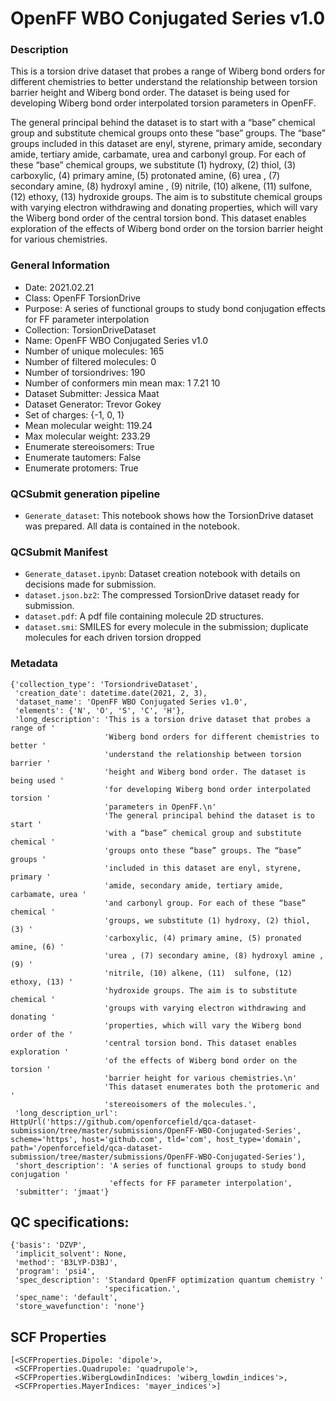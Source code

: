 # OpenFF WBO Conjugated Series v1.0

### Description

This is a torsion drive dataset that probes a range of Wiberg bond orders for different chemistries to better understand the relationship between torsion barrier height and Wiberg bond order. The dataset is being used for developing Wiberg bond order interpolated torsion parameters in OpenFF.

The general principal behind the dataset is to start with a “base” chemical group and substitute chemical groups onto these “base” groups. The “base” groups included in this dataset are enyl, styrene, primary amide, secondary amide, tertiary amide, carbamate, urea and carbonyl group. For each of these “base” chemical groups, we substitute (1) hydroxy, (2) thiol, (3) carboxylic, (4) primary amine, (5) protonated amine, (6) urea , (7) secondary amine, (8) hydroxyl amine , (9) nitrile, (10) alkene, (11)  sulfone, (12) ethoxy, (13) hydroxide groups. The aim is to substitute chemical groups with varying electron withdrawing and donating properties, which will vary the Wiberg bond order of the central torsion bond. This dataset enables exploration of the effects of Wiberg bond order on the torsion barrier height for various chemistries.

### General Information

 - Date: 2021.02.21
 - Class: OpenFF TorsionDrive
 - Purpose: A series of functional groups to study bond conjugation effects for FF parameter interpolation
 - Collection: TorsionDriveDataset
 - Name: OpenFF WBO Conjugated Series v1.0
 - Number of unique molecules: 165
 - Number of filtered molecules: 0
 - Number of torsiondrives: 190
 - Number of conformers min mean max: 1   7.21 10
 - Dataset Submitter: Jessica Maat
 - Dataset Generator: Trevor Gokey
 - Set of charges: {-1, 0, 1}
 - Mean molecular weight: 119.24
 - Max molecular weight: 233.29
 - Enumerate stereoisomers: True
 - Enumerate tautomers: False
 - Enumerate protomers: True


### QCSubmit generation pipeline

 - `Generate_dataset`: This notebook shows how the TorsionDrive dataset was prepared. All data is contained in the notebook.

### QCSubmit Manifest

- `Generate_dataset.ipynb`: Dataset creation notebook with details on decisions made for submission.
- `dataset.json.bz2`: The compressed TorsionDrive dataset ready for submission.
- `dataset.pdf`: A pdf file containing molecule 2D structures.
- `dataset.smi`: SMILES for every molecule in the submission; duplicate molecules for each driven torsion dropped

### Metadata

```
{'collection_type': 'TorsiondriveDataset',
 'creation_date': datetime.date(2021, 2, 3),
 'dataset_name': 'OpenFF WBO Conjugated Series v1.0',
 'elements': {'N', 'O', 'S', 'C', 'H'},
 'long_description': 'This is a torsion drive dataset that probes a range of '
                     'Wiberg bond orders for different chemistries to better '
                     'understand the relationship between torsion barrier '
                     'height and Wiberg bond order. The dataset is being used '
                     'for developing Wiberg bond order interpolated torsion '
                     'parameters in OpenFF.\n'
                     'The general principal behind the dataset is to start '
                     'with a “base” chemical group and substitute chemical '
                     'groups onto these “base” groups. The “base” groups '
                     'included in this dataset are enyl, styrene, primary '
                     'amide, secondary amide, tertiary amide, carbamate, urea '
                     'and carbonyl group. For each of these “base” chemical '
                     'groups, we substitute (1) hydroxy, (2) thiol, (3) '
                     'carboxylic, (4) primary amine, (5) pronated amine, (6) '
                     'urea , (7) secondary amine, (8) hydroxyl amine , (9) '
                     'nitrile, (10) alkene, (11)  sulfone, (12) ethoxy, (13) '
                     'hydroxide groups. The aim is to substitute chemical '
                     'groups with varying electron withdrawing and donating '
                     'properties, which will vary the Wiberg bond order of the '
                     'central torsion bond. This dataset enables exploration '
                     'of the effects of Wiberg bond order on the torsion '
                     'barrier height for various chemistries.\n'
                     'This dataset enumerates both the protomeric and '
                     'stereoisomers of the molecules.',
 'long_description_url': HttpUrl('https://github.com/openforcefield/qca-dataset-submission/tree/master/submissions/OpenFF-WBO-Conjugated-Series', scheme='https', host='github.com', tld='com', host_type='domain', path='/openforcefield/qca-dataset-submission/tree/master/submissions/OpenFF-WBO-Conjugated-Series'),
 'short_description': 'A series of functional groups to study bond conjugation '
                      'effects for FF parameter interpolation',
 'submitter': 'jmaat'}
```


## QC specifications:

```
{'basis': 'DZVP',
 'implicit_solvent': None,
 'method': 'B3LYP-D3BJ',
 'program': 'psi4',
 'spec_description': 'Standard OpenFF optimization quantum chemistry '
                     'specification.',
 'spec_name': 'default',
 'store_wavefunction': 'none'}
```

## SCF Properties

```
[<SCFProperties.Dipole: 'dipole'>,
 <SCFProperties.Quadrupole: 'quadrupole'>,
 <SCFProperties.WibergLowdinIndices: 'wiberg_lowdin_indices'>,
 <SCFProperties.MayerIndices: 'mayer_indices'>]
 ```
